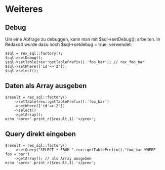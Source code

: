 # Weiteres

## Debug

Um eine Abfrage zu debuggen, kann man mit $sql->setDebug(); arbeiten. In Redaxo4 wurde dazu noch $sql->setdebug = true; verwendet:

```
$sql = rex_sql::factory();
$sql->setDebug();
$sql->setTable(rex::getTablePrefix().'foo_bar'); // rex_foo_bar
$sql->setWhere(['id'=>'2']);
$sql->select();
```

## Daten als Array ausgeben

```
$result = rex_sql::factory()
	->setTable(rex::getTablePrefix().'foo_bar')
	->setWhere(['id'=>'2'])
	->select()
	->getArray();
echo '<pre>'.print_r($result,1).'</pre>';
```

## Query direkt eingeben

```
$result = rex_sql::factory()
	->setQuery("SELECT * FROM ".rex::getTablePrefix()."foo_bar WHERE foo = bar")
	->getArray(); // als Array ausgeben
echo '<pre>'.print_r($result,1).'</pre>';
```
